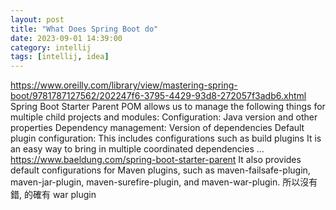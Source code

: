 ```yaml
---
layout: post
title: "What Does Spring Boot do"
date: 2023-09-01 14:39:00
category: intellij
tags: [intellij, idea]
---
```


https://www.oreilly.com/library/view/mastering-spring-boot/9781787127562/202247f6-3795-4429-93d8-272057f3adb6.xhtml
Spring Boot Starter Parent POM allows us to manage the following things for multiple child projects and modules:
	Configuration: Java version and other properties
	Dependency management: Version of dependencies
	Default plugin configuration: This includes configurations such as build plugins
It is an easy way to bring in multiple coordinated dependencies ...
https://www.baeldung.com/spring-boot-starter-parent
	It also provides default configurations for Maven plugins, such as maven-failsafe-plugin, maven-jar-plugin, maven-surefire-plugin, and maven-war-plugin.
	所以沒有錯, 的確有 war plugin


[jekyll]: http://jekyllrb.com
[jekyll-gh]: https://github.com/jekyll/jekyll
[jekyll-help]: https://github.com/jekyll/jekyll-help


